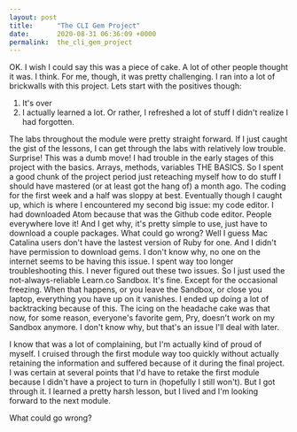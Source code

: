 ```yaml
---
layout: post
title:      "The CLI Gem Project"
date:       2020-08-31 06:36:09 +0000
permalink:  the_cli_gem_project
---
```



OK. I wish I could say this was a piece of cake. A lot of other people thought it was. I think. For me, though, it was pretty challenging. I ran into a lot of brickwalls with this project. Lets start with the positives though:

1. It's over
2. I actually learned a lot. Or rather, I refreshed a lot of stuff I didn't realize I had forgotten. 

The labs throughout the module were pretty straight forward. If I just caught the gist of the lessons, I can get through the labs with relatively low trouble. Surprise! This was a dumb move! I had trouble in the early stages of this project with the basics. Arrays, methods, variables THE BASICS. So I spent a good chunk of the project period just reteaching myself how to do stuff I should have mastered (or at least got the hang of) a month ago. The coding for the first week and a half was sloppy at best. Eventually though I caught up, which is where I encountered my second big issue: my code editor. I had downloaded Atom because that was the Github code editor. People everywhere love it! And I get why, it's pretty simple to use, just have to download a couple packages. What could go wrong? Well I guess Mac Catalina users don't have the lastest version of Ruby for one. And I didn't have permission to download gems. I don't know why, no one on the internet seems to be having this issue. I spent way too longer troubleshooting this. I never figured out these two issues. So I just used the not-always-reliable Learn.co Sandbox. It's fine. Except for the occasional freezing. When that happens, or you leave the Sandbox, or close you laptop, everything you have up on it vanishes. I ended up doing a lot of backtracking because of this. The icing on the headache cake was that now, for some reason, everyone's favorite gem, Pry, doesn't work on my Sandbox anymore. I don't know why, but that's an issue I'll deal with later. 

I know that was a lot of complaining, but I'm actually kind of proud of myself. I cruised through the first module way too quickly without actually retaining the information and suffered because of it during the final project. I was certain at several points that I'd have to retake the first module because I didn't have a project to turn in (hopefully I still won't). But I got through it. I learned a pretty harsh lesson, but I lived and I'm looking forward to the next module. 

What could go wrong?
